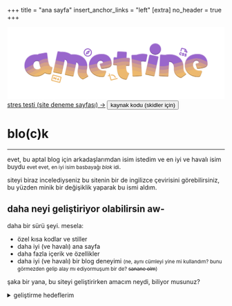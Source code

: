 +++
title = "ana sayfa"
insert_anchor_links = "left"
[extra]
no_header = true
+++

<img id="logo" class="transparent drop-shadow" src="logo.svg" alt="lan buneğ.">

<div class="buttons centered big">
  <a class="suggested" href="/demo/">stres testi (site deneme sayfası) →</a>
  <button class="external">kaynak kodu (skidler için)</button>
</div>

# blo(c)k 
<!-- ## <mark><marquee scrollamount="13">geliştirme aşamasında</marquee></mark> -->

***
evet, bu aptal blog için arkadaşlarımdan isim istedim ve en iyi ve havalı isim buydu <small>evet evet, en iyi isim basbayağı *blok* idi</small>.

siteyi biraz incelediyseniz bu sitenin bir de ingilizce çevirisini görebilirsiniz, bu yüzden minik bir değişiklik yaparak bu ismi aldım.

## daha neyi geliştiriyor olabilirsin aw-
daha bir sürü şeyi. mesela:
- özel kısa kodlar ve stiller
- daha iyi (ve havalı) ana sayfa
- daha fazla içerik ve özellikler
- daha iyi (ve havalı) bir blog deneyimi <small>(ne, aynı cümleyi yine mi kullandım? bunu görmezden gelip alay mı ediyormuşum bir de? <del>sanane olm</del>)</small>

şaka bir yana, bu siteyi geliştirirken amacım neydi, biliyor musunuz?
<details>
  <summary>geliştirme hedeflerim</summary>
  <ul>
    <li>kafa dağıtmak</li>
    <li>rahat ve özgürce konuşup bilgi paylaşabileceğim bir yer oluşturmak</li>
    <li>deneyim kazanmak</li>
    <li>hasan hocadan kaçmak 😀</li>
  </ul>  
</details>